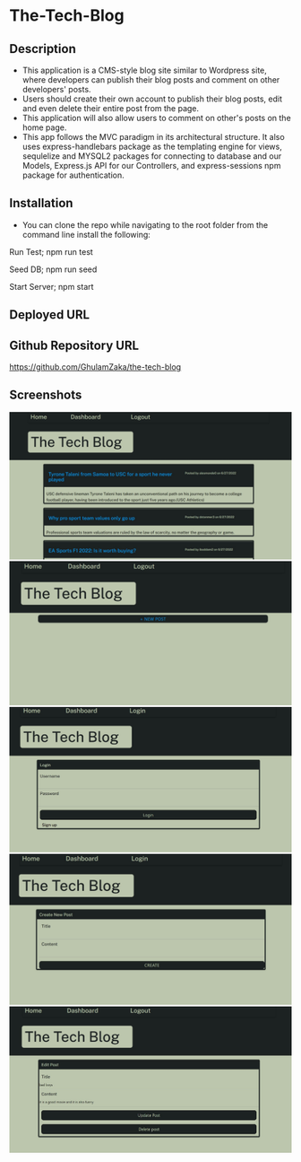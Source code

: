 # The-Tech-Blog

## Description

- This application is a CMS-style blog site similar to Wordpress site, where developers can publish their blog posts and comment on other developers' posts.
- Users should create their own account to publish their blog posts, edit and even delete their entire post from the page.
- This application will also allow users to comment on other's posts on the home page.
- This app follows the MVC paradigm in its architectural structure. It also uses express-handlebars package as the templating engine for views, sequlelize and MYSQL2 packages for connecting to database and our Models, Express.js API for our Controllers, and express-sessions npm package for authentication.

## Installation

- You can clone the repo while navigating to the root folder from the command line install the following:

Run Test;
npm run test

Seed DB;
npm run seed

Start Server;
npm start

## Deployed URL

## Github Repository URL

https://github.com/GhulamZaka/the-tech-blog

## Screenshots

<img src = "./public/images/a1.jpg">
<img src = "./public/images/a2.jpg">
<img src = "./public/images/a3.jpg">
<img src = "./public/images/a4.jpg">
<img src = "./public/images/a5.jpg">
